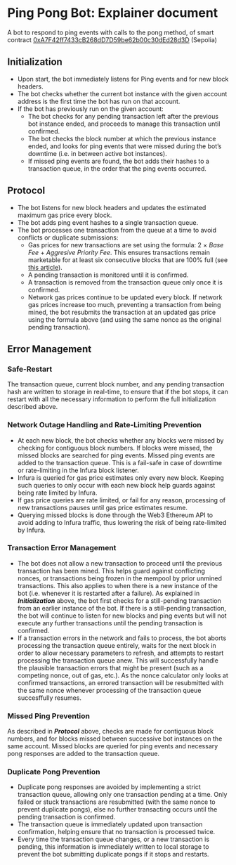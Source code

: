 # Ping Pong Bot: Explainer document
A bot to respond to ping events with calls to the pong method, of smart contract [0xA7F42ff7433cB268dD7D59be62b00c30dEd28d3D](https://sepolia.etherscan.io/txs?a=0xa7f42ff7433cb268dd7d59be62b00c30ded28d3d) (Sepolia)

## Initialization
* Upon start, the bot immediately listens for Ping events and for new block headers.
* The bot checks whether the current bot instance with the given account address is the first time the bot has run on that account.
* If the bot has previously run on the given account:
  * The bot checks for any pending transaction left after the previous bot instance ended, and proceeds to manage this transaction until confirmed.
  * The bot checks the block number at which the previous instance ended, and looks for ping events that were missed during the bot’s downtime (i.e. in between active bot instances).
  * If missed ping events are found, the bot adds their hashes to a transaction queue, in the order that the ping events occurred.

## Protocol
* The bot listens for new block headers and updates the estimated maximum gas price every block.
* The bot adds ping event hashes to a single transaction queue.
* The bot processes one transaction from the queue at a time to avoid conflicts or duplicate submissions:
  * Gas prices for new transactions are set using the formula: $2$ $\times$ *Base Fee* $+$ *Aggresive Priority Fee*. This ensures transactions remain marketable for at least six consecutive blocks that are 100% full (see [this article](https://www.blocknative.com/blog/eip-1559-fees#3)).
  * A pending transaction is monitored until it is confirmed.
  * A transaction is removed from the transaction queue only once it is confirmed.
  * Network gas prices continue to be updated every block. If network gas prices increase too much, preventing a transaction from being mined, the bot resubmits the transaction at an updated gas price using the formula above (and using the same nonce as the original pending transaction).

## Error Management
### Safe-Restart
The transaction queue, current block number, and any pending transaction hash are written to storage in real-time, to ensure that if the bot stops, it can restart with all the necessary information to perform the full initialization described above.

### Network Outage Handling and Rate-Limiting Prevention
* At each new block, the bot checks whether any blocks were missed by checking for contiguous block numbers. If blocks were missed, the missed blocks are searched for ping events. Missed ping events are added to the transaction queue. This is a fail-safe in case of downtime or rate-limiting in the Infura block listener.
* Infura is queried for gas price estimates only every new block. Keeping such queries to only occur with each new block help guards against being rate limited by Infura.
* If gas price queries are rate limited, or fail for any reason, processing of new transactions pauses until gas price estimates resume.
* Querying missed blocks is done through the Web3 Ethereum API to avoid adding to Infura traffic, thus lowering the risk of being rate-limited by Infura.

### Transaction Error Management
* The bot does not allow a new transaction to proceed until the previous transaction has been mined. This helps guard against conflicting nonces, or transactions being frozen in the mempool by prior unmined transactions. This also applies to when there is a new instance of the bot (i.e. whenever it is restarted after a failure). As explained in __*Initialization*__ above, the bot first checks for a still-pending transaction from an earlier instance of the bot. If there is a still-pending transaction, the bot will continue to listen for new blocks and ping events but will not execute any further transactions until the pending transaction is confirmed.
* If a transaction errors in the network and fails to process, the bot aborts processing the transaction queue entirely, waits for the next block in order to allow necessary parameters to refresh, and attempts to restart processing the transaction queue anew. This will successfully handle the plausible transaction errors that might be present (such as a competing nonce, out of gas, etc.). As the nonce calculator only looks at confirmed transactions, an errored transaction will be resubmitted with the same nonce whenever processing of the transaction queue succesffully resumes.

### Missed Ping Prevention
As described in __*Protocol*__ above, checks are made for contiguous block numbers, and for blocks missed between successive bot instances on the same account. Missed blocks are queried for ping events and necessary pong responses are added to the transaction queue.

### Duplicate Pong Prevention
* Duplicate pong responses are avoided by implementing a strict transaction queue, allowing only one transaction pending at a time. Only failed or stuck transactions are resubmitted (with the same nonce to prevent duplicate pongs), else no further transacting occurs until the pending transaction is confirmed.
* The transaction queue is immediately updated upon transaction confirmation, helping ensure that no transaction is processed twice.
* Every time the transaction queue changes, or a new transaction is pending, this information is immediately written to local storage to prevent the bot submitting duplicate pongs if it stops and restarts.
